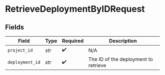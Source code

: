 # RetrieveDeploymentByIDRequest


## Fields

| Field                                | Type                                 | Required                             | Description                          |
| ------------------------------------ | ------------------------------------ | ------------------------------------ | ------------------------------------ |
| `project_id`                         | *str*                                | :heavy_check_mark:                   | N/A                                  |
| `deployment_id`                      | *str*                                | :heavy_check_mark:                   | The ID of the deployment to retrieve |